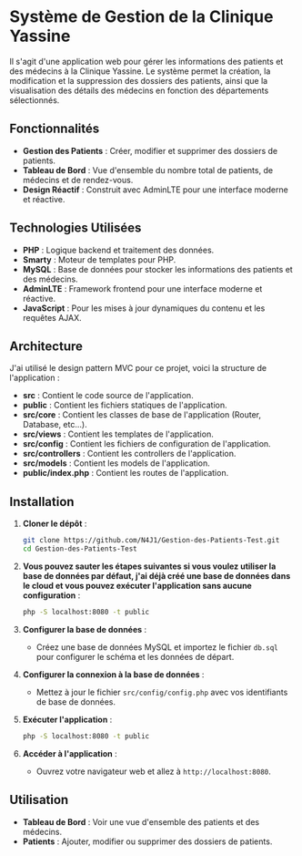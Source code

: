 # Système de Gestion de la Clinique Yassine

Il s'agit d'une application web pour gérer les informations des patients et des médecins à la Clinique Yassine. Le système permet la création, la modification et la suppression des dossiers des patients, ainsi que la visualisation des détails des médecins en fonction des départements sélectionnés.

## Fonctionnalités

- **Gestion des Patients** : Créer, modifier et supprimer des dossiers de patients.
- **Tableau de Bord** : Vue d'ensemble du nombre total de patients, de médecins et de rendez-vous.
- **Design Réactif** : Construit avec AdminLTE pour une interface moderne et réactive.

## Technologies Utilisées

- **PHP** : Logique backend et traitement des données.
- **Smarty** : Moteur de templates pour PHP.
- **MySQL** : Base de données pour stocker les informations des patients et des médecins.
- **AdminLTE** : Framework frontend pour une interface moderne et réactive.
- **JavaScript** : Pour les mises à jour dynamiques du contenu et les requêtes AJAX.

## Architecture

J'ai utilisé le design pattern MVC pour ce projet, voici la structure de l'application :

- **src** : Contient le code source de l'application.
- **public** : Contient les fichiers statiques de l'application.
- **src/core** : Contient les classes de base de l'application (Router, Database, etc...).
- **src/views** : Contient les templates de l'application.
- **src/config** : Contient les fichiers de configuration de l'application.
- **src/controllers** : Contient les controllers de l'application.
- **src/models** : Contient les models de l'application.
- **public/index.php** : Contient les routes de l'application.


## Installation

1. **Cloner le dépôt** :
   ```bash
   git clone https://github.com/N4J1/Gestion-des-Patients-Test.git
   cd Gestion-des-Patients-Test
   ```

2. **Vous pouvez sauter les étapes suivantes si vous voulez utiliser la base de données par défaut, j'ai déjà créé une base de données dans le cloud et vous pouvez exécuter l'application sans aucune configuration** :
   ```bash
   php -S localhost:8080 -t public
   ```

3. **Configurer la base de données** :
   - Créez une base de données MySQL et importez le fichier `db.sql` pour configurer le schéma et les données de départ.

4. **Configurer la connexion à la base de données** :
   - Mettez à jour le fichier `src/config/config.php` avec vos identifiants de base de données.

5. **Exécuter l'application** :
   ```bash
   php -S localhost:8080 -t public
   ```

6. **Accéder à l'application** :
   - Ouvrez votre navigateur web et allez à `http://localhost:8080`.

## Utilisation

- **Tableau de Bord** : Voir une vue d'ensemble des patients et des médecins.
- **Patients** : Ajouter, modifier ou supprimer des dossiers de patients.



```

